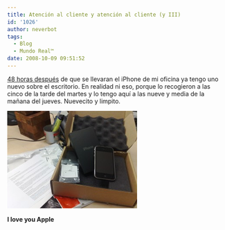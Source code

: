 ```yaml
---
title: Atención al cliente y atención al cliente (y III)
id: '1026'
author: neverbot
tags:
  - Blog
  - Mundo Real™
date: 2008-10-09 09:51:52
---
```


[48 horas después](https://www.neverbot.com/atencion-al-cliente-y-atencion-al-cliente-ii/) de que se llevaran el iPhone de mi oficina ya tengo uno nuevo sobre el escritorio. En realidad ni eso, porque lo recogieron a las cinco de la tarde del martes y lo tengo aquí a las nueve y media de la mañana del jueves. Nuevecito y limpito.

[![Apple Care - De vuelta](./atencion-al-cliente-y-atencion-al-cliente-y-iii/apple-care-back-300x225.jpg "Apple Care - De vuelta")](./apple-care-back.jpg)

**I love you Apple**